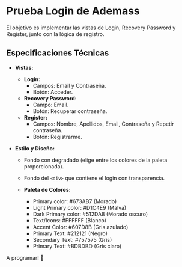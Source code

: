 # Prueba Login de Ademass

El objetivo es implementar las vistas de Login, Recovery Password y Register, junto con la lógica de registro.

## Especificaciones Técnicas

- **Vistas:**
    - **Login:**
        - Campos: Email y Contraseña.
        - Botón: Acceder.
    - **Recovery Password:**
        - Campo: Email.
        - Botón: Recuperar contraseña.
    - **Register:**
        - Campos: Nombre, Apellidos, Email, Contraseña y Repetir contraseña.
        - Botón: Registrarme.

- **Estilo y Diseño:**
    - Fondo con degradado (elige entre los colores de la paleta proporcionada).
    - Fondo del `<div>` que contiene el login con transparencia.

    - **Paleta de Colores:**
        - Primary color: #673AB7 (Morado)
        - Light Primary color: #D1C4E9 (Malva)
        - Dark Primary color: #512DA8 (Morado oscuro)
        - Text/Icons: #FFFFFF (Blanco)
        - Accent Color: #607D8B (Gris azulado)
        - Primary Text: #212121 (Negro)
        - Secondary Text: #757575 (Gris)
        - Primary Text: #BDBDBD (Gris claro)

A programar! 🚀